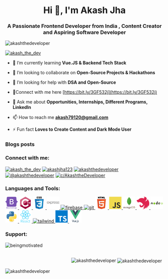 <h1 align="center">Hi 👋, I'm Akash Jha</h1>
<h3 align="center">A Passionate Frontend Developer from India , Content Creator and Aspiring Software Developer</h3>

<p align="left"> <img src="https://komarev.com/ghpvc/?username=akashthedeveloper&label=Profile%20views&color=0e75b6&style=flat" alt="akashthedeveloper" /> </p>

<p align="left"> <a href="https://twitter.com/akash_the_dev" target="blank"><img src="https://img.shields.io/twitter/follow/akash_the_dev?logo=twitter&style=for-the-badge" alt="akash_the_dev" /></a> </p>

- 🌱 I’m currently learning **Vue.JS & Backend Tech Stack**

- 👯 I’m looking to collaborate on **Open-Source Projects & Hackathons**

- 🤝 I’m looking for help with **DSA and Open-Source**

- 📌Connect with me here [https://bit.ly/3GF532j](https://bit.ly/3GF532j)

- 💬 Ask me about **Opportunities, Internships, Different Programs, LinkedIn**

- 📫 How to reach me **akash79120@gmail.com**

- ⚡ Fun fact **Loves to Create Content and Dark Mode User**

### Blogs posts
<!-- BLOG-POST-LIST:START -->
<!-- BLOG-POST-LIST:END -->

<h3 align="left">Connect with me:</h3>
<p align="left">
<a href="https://twitter.com/akash_the_dev" target="blank"><img align="center" src="https://raw.githubusercontent.com/rahuldkjain/github-profile-readme-generator/master/src/images/icons/Social/twitter.svg" alt="akash_the_dev" height="30" width="40" /></a>
<a href="https://linkedin.com/in/akashjha123" target="blank"><img align="center" src="https://raw.githubusercontent.com/rahuldkjain/github-profile-readme-generator/master/src/images/icons/Social/linked-in-alt.svg" alt="akashjha123" height="30" width="40" /></a>
<a href="https://instagram.com/akashthedeveloper" target="blank"><img align="center" src="https://raw.githubusercontent.com/rahuldkjain/github-profile-readme-generator/master/src/images/icons/Social/instagram.svg" alt="akashthedeveloper" height="30" width="40" /></a>
<a href="https://medium.com/@akashthedeveloper" target="blank"><img align="center" src="https://raw.githubusercontent.com/rahuldkjain/github-profile-readme-generator/master/src/images/icons/Social/medium.svg" alt="@akashthedeveloper" height="30" width="40" /></a>
<a href="https://www.youtube.com/c/c/AkashtheDeveloper" target="blank"><img align="center" src="https://raw.githubusercontent.com/rahuldkjain/github-profile-readme-generator/master/src/images/icons/Social/youtube.svg" alt="c/AkashtheDeveloper" height="30" width="40" /></a>
</p>

<h3 align="left">Languages and Tools:</h3>
<p align="left"> <a href="https://getbootstrap.com" target="_blank" rel="noreferrer"> <img src="https://raw.githubusercontent.com/devicons/devicon/master/icons/bootstrap/bootstrap-plain-wordmark.svg" alt="bootstrap" width="40" height="40"/> </a> <a href="https://www.w3schools.com/cpp/" target="_blank" rel="noreferrer"> <img src="https://raw.githubusercontent.com/devicons/devicon/master/icons/cplusplus/cplusplus-original.svg" alt="cplusplus" width="40" height="40"/> </a> <a href="https://www.w3schools.com/css/" target="_blank" rel="noreferrer"> <img src="https://raw.githubusercontent.com/devicons/devicon/master/icons/css3/css3-original-wordmark.svg" alt="css3" width="40" height="40"/> </a> <a href="https://expressjs.com" target="_blank" rel="noreferrer"> <img src="https://raw.githubusercontent.com/devicons/devicon/master/icons/express/express-original-wordmark.svg" alt="express" width="40" height="40"/> </a> <a href="https://firebase.google.com/" target="_blank" rel="noreferrer"> <img src="https://www.vectorlogo.zone/logos/firebase/firebase-icon.svg" alt="firebase" width="40" height="40"/> </a> <a href="https://git-scm.com/" target="_blank" rel="noreferrer"> <img src="https://www.vectorlogo.zone/logos/git-scm/git-scm-icon.svg" alt="git" width="40" height="40"/> </a> <a href="https://www.w3.org/html/" target="_blank" rel="noreferrer"> <img src="https://raw.githubusercontent.com/devicons/devicon/master/icons/html5/html5-original-wordmark.svg" alt="html5" width="40" height="40"/> </a> <a href="https://developer.mozilla.org/en-US/docs/Web/JavaScript" target="_blank" rel="noreferrer"> <img src="https://raw.githubusercontent.com/devicons/devicon/master/icons/javascript/javascript-original.svg" alt="javascript" width="40" height="40"/> </a> <a href="https://www.mongodb.com/" target="_blank" rel="noreferrer"> <img src="https://raw.githubusercontent.com/devicons/devicon/master/icons/mongodb/mongodb-original-wordmark.svg" alt="mongodb" width="40" height="40"/> </a> <a href="https://nestjs.com/" target="_blank" rel="noreferrer"> <img src="https://raw.githubusercontent.com/devicons/devicon/master/icons/nestjs/nestjs-plain.svg" alt="nestjs" width="40" height="40"/> </a> <a href="https://nodejs.org" target="_blank" rel="noreferrer"> <img src="https://raw.githubusercontent.com/devicons/devicon/master/icons/nodejs/nodejs-original-wordmark.svg" alt="nodejs" width="40" height="40"/> </a> <a href="https://www.python.org" target="_blank" rel="noreferrer"> <img src="https://raw.githubusercontent.com/devicons/devicon/master/icons/python/python-original.svg" alt="python" width="40" height="40"/> </a> <a href="https://reactjs.org/" target="_blank" rel="noreferrer"> <img src="https://raw.githubusercontent.com/devicons/devicon/master/icons/react/react-original-wordmark.svg" alt="react" width="40" height="40"/> </a> <a href="https://tailwindcss.com/" target="_blank" rel="noreferrer"> <img src="https://www.vectorlogo.zone/logos/tailwindcss/tailwindcss-icon.svg" alt="tailwind" width="40" height="40"/> </a> <a href="https://www.typescriptlang.org/" target="_blank" rel="noreferrer"> <img src="https://raw.githubusercontent.com/devicons/devicon/master/icons/typescript/typescript-original.svg" alt="typescript" width="40" height="40"/> </a> <a href="https://vuejs.org/" target="_blank" rel="noreferrer"> <img src="https://raw.githubusercontent.com/devicons/devicon/master/icons/vuejs/vuejs-original-wordmark.svg" alt="vuejs" width="40" height="40"/> </a> </p>

<h3 align="left">Support:</h3>
<p><a href="https://www.buymeacoffee.com/beingmotivated"> <img align="left" src="https://cdn.buymeacoffee.com/buttons/v2/default-yellow.png" height="50" width="210" alt="beingmotivated" /></a></p><br><br>

<p><img align="left" src="https://github-readme-stats.vercel.app/api/top-langs?username=akashthedeveloper&show_icons=true&locale=en&layout=compact" alt="akashthedeveloper" /></p>

<p>&nbsp;<img align="center" src="https://github-readme-stats.vercel.app/api?username=akashthedeveloper&show_icons=true&locale=en" alt="akashthedeveloper" /></p>

<p><img align="center" src="https://github-readme-streak-stats.herokuapp.com/?user=akashthedeveloper&" alt="akashthedeveloper" /></p>
